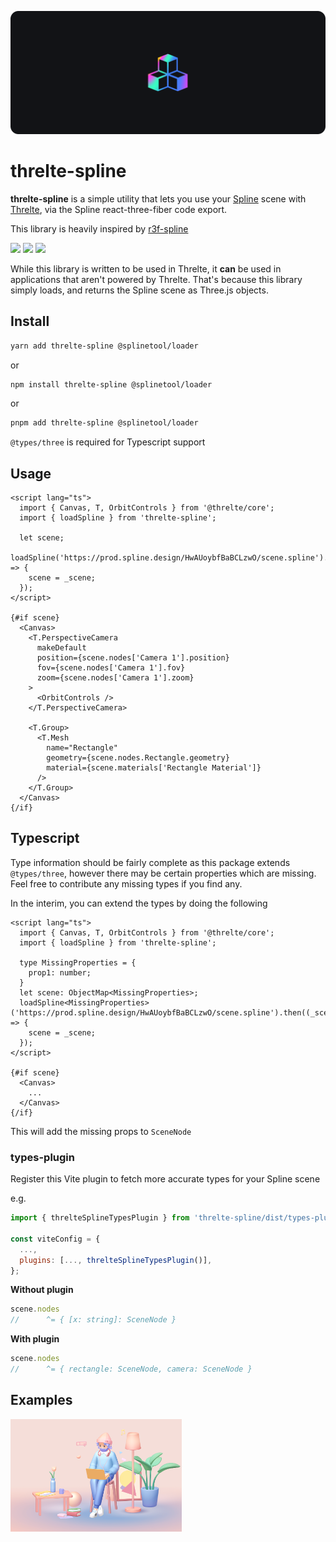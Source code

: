 ![](https://raw.githubusercontent.com/hongkiulam/threlte-spline/main/.github/screenshots/hero.png)

# threlte-spline

**threlte-spline** is a simple utility that lets you use your [Spline](https://spline.design/) scene with [Threlte](https://threlte.xyz/), via the Spline react-three-fiber code export.

This library is heavily inspired by [r3f-spline](https://github.com/splinetool/r3f-spline)

![](https://github.com/hongkiulam/threlte-spline/actions/workflows/main.yml/badge.svg)
![](https://github.com/hongkiulam/threlte-spline/actions/workflows/publish.yml/badge.svg)
![](https://img.shields.io/npm/v/threlte-spline?style=plastic)

While this library is written to be used in Threlte, it **can** be used in applications that aren't powered by Threlte. That's because this library simply loads, and returns the Spline scene as Three.js objects.

## Install

```bash
yarn add threlte-spline @splinetool/loader
```

or

```bash
npm install threlte-spline @splinetool/loader
```

or

```bash
pnpm add threlte-spline @splinetool/loader
```

`@types/three` is required for Typescript support

## Usage

```svelte
<script lang="ts">
  import { Canvas, T, OrbitControls } from '@threlte/core';
  import { loadSpline } from 'threlte-spline';

  let scene;
  loadSpline('https://prod.spline.design/HwAUoybfBaBCLzwO/scene.spline').then((_scene) => {
    scene = _scene;
  });
</script>

{#if scene}
  <Canvas>
    <T.PerspectiveCamera
      makeDefault
      position={scene.nodes['Camera 1'].position}
      fov={scene.nodes['Camera 1'].fov}
      zoom={scene.nodes['Camera 1'].zoom}
    >
      <OrbitControls />
    </T.PerspectiveCamera>

    <T.Group>
      <T.Mesh
        name="Rectangle"
        geometry={scene.nodes.Rectangle.geometry}
        material={scene.materials['Rectangle Material']}
      />
    </T.Group>
  </Canvas>
{/if}
```

## Typescript

Type information should be fairly complete as this package extends `@types/three`, however there may be certain properties which are missing. Feel free to contribute any missing types if you find any.

In the interim, you can extend the types by doing the following

```svelte
<script lang="ts">
  import { Canvas, T, OrbitControls } from '@threlte/core';
  import { loadSpline } from 'threlte-spline';

  type MissingProperties = {
    prop1: number;
  }
  let scene: ObjectMap<MissingProperties>;
  loadSpline<MissingProperties>('https://prod.spline.design/HwAUoybfBaBCLzwO/scene.spline').then((_scene) => {
    scene = _scene;
  });
</script>

{#if scene}
  <Canvas>
    ...
  </Canvas>
{/if}
```

This will add the missing props to `SceneNode`

### types-plugin

Register this Vite plugin to fetch more accurate types for your Spline scene

e.g.

```javascript
import { threlteSplineTypesPlugin } from 'threlte-spline/dist/types-plugin';

const viteConfig = {
  ...,
  plugins: [..., threlteSplineTypesPlugin()],
};
```

**Without plugin**
```javascript
scene.nodes
//      ^= { [x: string]: SceneNode }
```

**With plugin**
```javascript
scene.nodes
//      ^= { rectangle: SceneNode, camera: SceneNode }
```

## Examples

<p align="left">
  <a href="https://stackblitz.com/edit/threlte-spline-demo?file=src%2FApp.svelte" target="_blank"><img width="274" src="https://raw.githubusercontent.com/hongkiulam/threlte-spline/main/.github/screenshots/example1.png" /></a>
</p>
